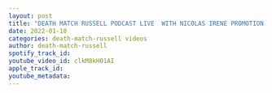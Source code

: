 ```yaml
---
layout: post
title: "DEATH MATCH RUSSELL PODCAST LIVE  WITH NICOLAS IRENE PROMOTION OWNER OF WRESTLE RAVE"
date: 2022-01-18
categories: death-match-russell videos
author: death-match-russell
spotify_track_id: 
youtube_video_id: clkM8kHO1AI
apple_track_id: 
youtube_metadata: 
---
```

